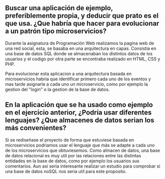 ## Buscar una aplicación de ejemplo, preferiblemente propia, y deducir que prato es el que usa. ¿Que habría que hacer para evolucionar a un patrón tipo microservicios?

Durante la asignatura de Programación Web realizamos la pagina web de una red social, esta, se basaba en una arquitectura en capas. Consistia en una base de datos SQL donde se almacenaban los distintos datos de los usuarios y el codigo por otra parte se encontraba realizado en HTML, CSS y PHP.

Para evolucionar esta aplicacion a una arquitectura basada en microservicios habria que identificar primero cada uno de los eventos y mas tarde asignarle a cada uno un microservicio, como por ejemplo la gestion del "login" o la gestion de la base de datos.

## En la aplicación que se ha usado como ejemplo en el ejercicio anterior, ¿Podría usar diferentes lenguajes? ¿Que almacenes de datos serian los más convenientes?

Si se rediseñase el proyecto de forma que estuviese basada en microservicios podriamos usar el lenguaje que más se adapte a cada uno de los microservicios que obtuviesemos. Como almacen de datos, una base de datos relacional es muy util por las relaciones entre las distintas entidades en la base de datos, como por ejemplo los usuarios sus comentarios. Aun así seria interesante realizar un estudio para comprobar si una base de datos noSQL nos seria util para este proposito.
